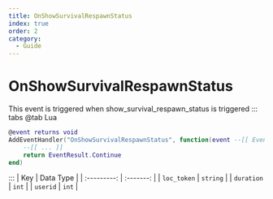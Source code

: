 ```yaml
---
title: OnShowSurvivalRespawnStatus
index: true
order: 2
category:
  - Guide
---
```


# OnShowSurvivalRespawnStatus
This event is triggered when show_survival_respawn_status is triggered
::: tabs
@tab Lua
```lua
@event returns void
AddEventHandler("OnShowSurvivalRespawnStatus", function(event --[[ Event ]])
    --[[ ... ]]
    return EventResult.Continue
end)
```

:::
|     Key     | Data Type |
| :---------: | :-------: |
| `loc_token` |  `string` |
|  `duration` |   `int`   |
|   `userid`  |   `int`   |